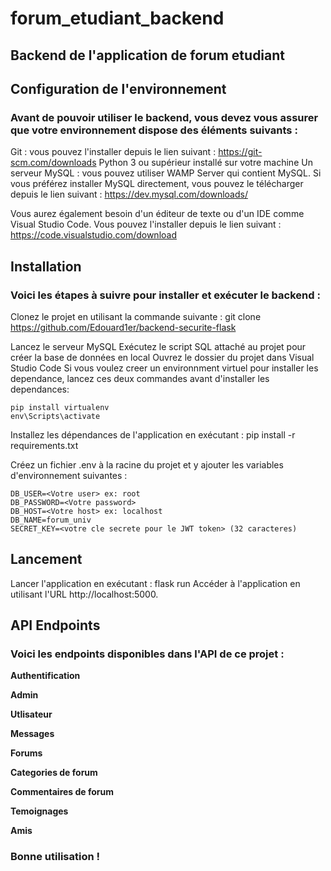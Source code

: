 # forum_etudiant_backend
## Backend de l'application de forum etudiant

## Configuration de l'environnement

### Avant de pouvoir utiliser le backend, vous devez vous assurer que votre environnement dispose  des éléments suivants :

Git : vous pouvez l'installer depuis le lien suivant : 
    https://git-scm.com/downloads
Python 3 ou supérieur installé sur votre machine
Un serveur MySQL : vous pouvez utiliser WAMP Server qui contient MySQL. Si vous préférez installer MySQL directement, vous pouvez le télécharger depuis le lien suivant : 
    https://dev.mysql.com/downloads/

Vous aurez également besoin d'un éditeur de texte ou d'un IDE comme Visual Studio Code. Vous pouvez l'installer depuis le lien 
suivant : https://code.visualstudio.com/download

## Installation

### Voici les étapes à suivre pour installer et exécuter le backend :

Clonez le projet en utilisant la commande suivante : 
    git clone https://github.com/Edouard1er/backend-securite-flask

Lancez le serveur MySQL
Exécutez le script SQL attaché au projet pour créer la base de données en local
Ouvrez le dossier du projet dans Visual Studio Code
Si vous voulez creer un environnment virtuel pour installer les dependance, lancez ces deux commandes avant d'installer les dependances:

    pip install virtualenv
    env\Scripts\activate

Installez les dépendances de l'application en exécutant : 
    pip install -r requirements.txt

Créez un fichier .env à la racine du projet et y ajouter les variables d'environnement suivantes :

    DB_USER=<Votre user> ex: root
    DB_PASSWORD=<Votre password> 
    DB_HOST=<Votre host> ex: localhost
    DB_NAME=forum_univ
    SECRET_KEY=<votre cle secrete pour le JWT token> (32 caracteres)


## Lancement

Lancer l'application en exécutant : 
    flask run
Accéder à l'application en utilisant l'URL 
    http://localhost:5000.


## API Endpoints

### Voici les endpoints disponibles dans l'API de ce projet :

**Authentification**

**Admin**

**Utlisateur**

**Messages**

**Forums**

**Categories de forum**

**Commentaires de forum**

**Temoignages**

**Amis**




### Bonne utilisation !